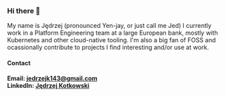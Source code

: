 ### Hi there 👋
My name is Jędrzej (pronounced Yen-jay, or just call me Jed) I currently work in a Platform Engineering team at a large European bank, mostly with Kubernetes and other cloud-native tooling.
I'm also a big fan of FOSS and ocassionally contribute to projects I find interesting and/or use at work.

#### Contact
**Email: jedrzejk143@gmail.com**<br>
**LinkedIn: [Jędrzej Kotkowski](https://linkedin.com/in/jędrzej-kotkowski-84a79a289)**  


<!--
**jjsiv/jjsiv** is a ✨ _special_ ✨ repository because its `README.md` (this file) appears on your GitHub profile.

Here are some ideas to get you started:

- 🔭 I’m currently working on ...
- 🌱 I’m currently learning ...
- 👯 I’m looking to collaborate on ...
- 🤔 I’m looking for help with ...
- 💬 Ask me about ...
- 📫 How to reach me: ...
- 😄 Pronouns: ...
- ⚡ Fun fact: ...
-->
